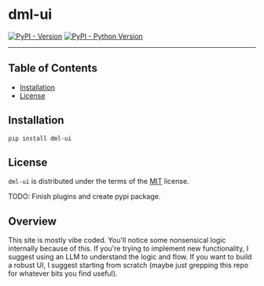 # dml-ui

[![PyPI - Version](https://img.shields.io/pypi/v/dml-ui.svg)](https://pypi.org/project/dml-ui)
[![PyPI - Python Version](https://img.shields.io/pypi/pyversions/dml-ui.svg)](https://pypi.org/project/dml-ui)

-----

## Table of Contents

- [Installation](#installation)
- [License](#license)

## Installation

```console
pip install dml-ui
```

## License

`dml-ui` is distributed under the terms of the [MIT](https://spdx.org/licenses/MIT.html) license.

TODO: Finish plugins and create pypi package.

## Overview

This site is mostly vibe coded. You'll notice some nonsensical logic internally
because of this. If you're trying to implement new functionality, I suggest
using an LLM to understand the logic and flow. If you want to build a robust UI,
I suggest starting from scratch (maybe just grepping this repo for whatever bits
you find useful).
